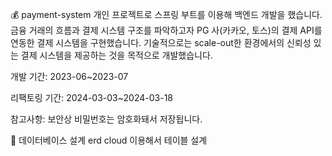 💰 payment-system
개인 프로젝트로 스프링 부트를 이용해 백엔드 개발을 했습니다. 금융 거래의 흐름과 결제 시스템 구조를 파악하고자 PG 사(카카오, 토스)의 결제 API를 연동한 결제 시스템을 구현했습니다. 기술적으로는 scale-out한 환경에서의 신뢰성 있는 결제 시스템을 제공하는 것을 목적으로 개발했습니다.

개발 기간: 2023-06~2023-07

리팩토링 기간: 2024-03-03~2024-03-18

참고사항: 보안상 비밀번호는 암호화돼서 저장됩니다.


📌 데이터베이스 설계
erd cloud 이용해서 테이블 설계
